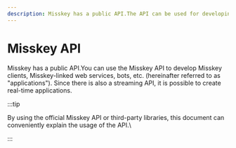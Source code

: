 ```yaml
---
description: Misskey has a public API.The API can be used for developing Misskey clients, Misskey connected web-services, bots, etc. (which will be referred to as "applications" from here on).
---
```


# Misskey API

Misskey has a public API.You can use the Misskey API to develop Misskey clients, Misskey-linked web services, bots, etc. (hereinafter referred to as "applications").
Since there is also a streaming API, it is possible to create real-time applications.

:::tip

By using the official Misskey API or third-party libraries, this document can conveniently explain the usage of the API.\\

:::

<MkIndex />